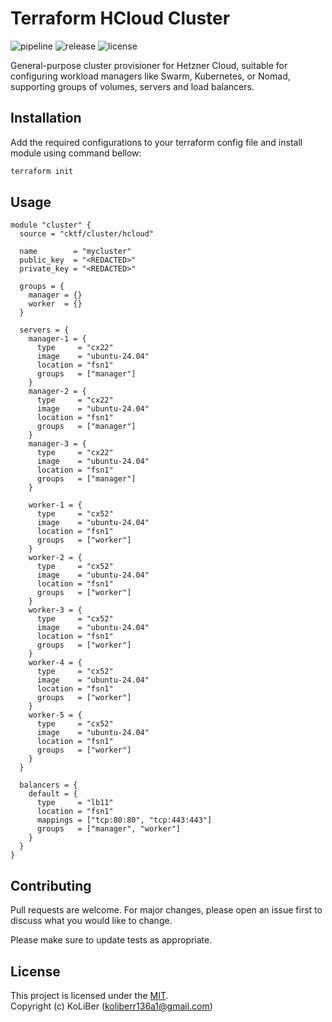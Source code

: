 # Terraform HCloud Cluster

![pipeline](https://github.com/cktf/terraform-hcloud-cluster/actions/workflows/ci.yml/badge.svg)
![release](https://img.shields.io/github/v/release/cktf/terraform-hcloud-cluster?display_name=tag)
![license](https://img.shields.io/github/license/cktf/terraform-hcloud-cluster)

General-purpose cluster provisioner for Hetzner Cloud, suitable for configuring workload managers like Swarm, Kubernetes, or Nomad, supporting groups of volumes, servers and load balancers.

## Installation

Add the required configurations to your terraform config file and install module using command bellow:

```bash
terraform init
```

## Usage

```hcl
module "cluster" {
  source = "cktf/cluster/hcloud"

  name        = "mycluster"
  public_key  = "<REDACTED>"
  private_key = "<REDACTED>"

  groups = {
    manager = {}
    worker  = {}
  }

  servers = {
    manager-1 = {
      type     = "cx22"
      image    = "ubuntu-24.04"
      location = "fsn1"
      groups   = ["manager"]
    }
    manager-2 = {
      type     = "cx22"
      image    = "ubuntu-24.04"
      location = "fsn1"
      groups   = ["manager"]
    }
    manager-3 = {
      type     = "cx22"
      image    = "ubuntu-24.04"
      location = "fsn1"
      groups   = ["manager"]
    }

    worker-1 = {
      type     = "cx52"
      image    = "ubuntu-24.04"
      location = "fsn1"
      groups   = ["worker"]
    }
    worker-2 = {
      type     = "cx52"
      image    = "ubuntu-24.04"
      location = "fsn1"
      groups   = ["worker"]
    }
    worker-3 = {
      type     = "cx52"
      image    = "ubuntu-24.04"
      location = "fsn1"
      groups   = ["worker"]
    }
    worker-4 = {
      type     = "cx52"
      image    = "ubuntu-24.04"
      location = "fsn1"
      groups   = ["worker"]
    }
    worker-5 = {
      type     = "cx52"
      image    = "ubuntu-24.04"
      location = "fsn1"
      groups   = ["worker"]
    }
  }

  balancers = {
    default = {
      type     = "lb11"
      location = "fsn1"
      mappings = ["tcp:80:80", "tcp:443:443"]
      groups   = ["manager", "worker"]
    }
  }
}
```

## Contributing

Pull requests are welcome. For major changes, please open an issue first to discuss what you would like to change.

Please make sure to update tests as appropriate.

## License

This project is licensed under the [MIT](LICENSE.md).  
Copyright (c) KoLiBer (koliberr136a1@gmail.com)
